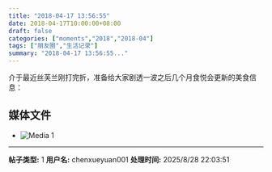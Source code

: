 ```yaml
---
title: "2018-04-17 13:56:55"
date: 2018-04-17T10:00:00+08:00
draft: false
categories: ["moments","2018","2018-04"]
tags: ["朋友圈","生活记录"]
summary: "2018-04-17 13:56:55..."
---
```


介于最近丝芙兰刚打完折，准备给大家剧透一波之后几个月食悦会更新的美食信息：

## 媒体文件

- ![Media 1](/Moments/photos/2018-04-17/201804171356550.jpg)

---

**帖子类型:** 1
**用户名:** chenxueyuan001
**处理时间:** 2025/8/28 22:03:51